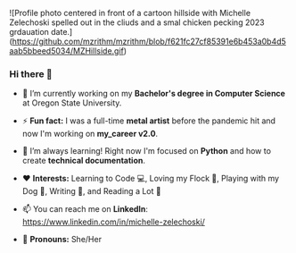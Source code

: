 ![Profile photo centered in front of a cartoon hillside with Michelle Zelechoski spelled out in the cliuds and a smal chicken pecking 2023 grdauation date.] (https://github.com/mzrithm/mzrithm/blob/f621fc27cf85391e6b453a0b4d5aab5bbeed5034/MZHillside.gif)
### Hi there 👋

- 🔭 I’m currently working on my **Bachelor's degree in Computer Science** at Oregon State University.

- ⚡ **Fun fact:** I was a full-time **metal artist** before the pandemic hit and now I'm working on **my_career v2.0**.

- 🌱 I’m always learning! Right now I'm focused on **Python** and how to create **technical documentation**.

- ❤️ **Interests:** Learning to Code 💻, Loving my Flock 🐓, Playing with my Dog 🐾, Writing 📝, and Reading a Lot 📘 

- 📫 You can reach me on **LinkedIn**: https://www.linkedin.com/in/michelle-zelechoski/

- 🐌 **Pronouns:** She/Her
